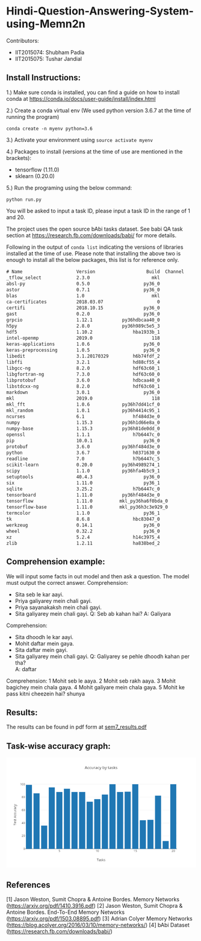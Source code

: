 # Hindi-Question-Answering-System-using-Memn2n

Contributors:
- IIT2015074: Shubham Padia
- IIT2015075: Tushar Jandial

## Install Instructions:

1.) Make sure conda is installed, you can find a guide on how to install conda at https://conda.io/docs/user-guide/install/index.html

2.) Create a conda virtual env (We used python version 3.6.7 at the time of running the program)

```
conda create -n myenv python=3.6
```

3.) Activate your environment using `source activate myenv`

4.)
Packages to install (versions at the time of use are mentioned in the brackets):
- tensorflow (1.11.0)
- sklearn (0.20.0)

5.)
Run the programing using the below command:
```
python run.py
```
You will be asked to input a task ID, please input a task ID in the range of 1 and 20.

The project uses the open source bAbi tasks dataset. See babi QA task section at https://research.fb.com/downloads/babi/ for more details.

Following in the output of `conda list` indicating the versions of libraries installed at the time of use. Please note that installing the above two is enough to install all the below packages, this list is for reference only.
```
# Name                    Version                   Build  Channel
_tflow_select             2.3.0                       mkl  
absl-py                   0.5.0                    py36_0  
astor                     0.7.1                    py36_0  
blas                      1.0                         mkl  
ca-certificates           2018.03.07                    0  
certifi                   2018.10.15               py36_0  
gast                      0.2.0                    py36_0  
grpcio                    1.12.1           py36hdbcaa40_0  
h5py                      2.8.0            py36h989c5e5_3  
hdf5                      1.10.2               hba1933b_1  
intel-openmp              2019.0                      118  
keras-applications        1.0.6                    py36_0  
keras-preprocessing       1.0.5                    py36_0  
libedit                   3.1.20170329         h6b74fdf_2  
libffi                    3.2.1                hd88cf55_4  
libgcc-ng                 8.2.0                hdf63c60_1  
libgfortran-ng            7.3.0                hdf63c60_0  
libprotobuf               3.6.0                hdbcaa40_0  
libstdcxx-ng              8.2.0                hdf63c60_1  
markdown                  3.0.1                    py36_0  
mkl                       2019.0                      118  
mkl_fft                   1.0.6            py36h7dd41cf_0  
mkl_random                1.0.1            py36h4414c95_1  
ncurses                   6.1                  hf484d3e_0  
numpy                     1.15.3           py36h1d66e8a_0  
numpy-base                1.15.3           py36h81de0dd_0  
openssl                   1.1.1                h7b6447c_0  
pip                       10.0.1                   py36_0  
protobuf                  3.6.0            py36hf484d3e_0  
python                    3.6.7                h0371630_0  
readline                  7.0                  h7b6447c_5  
scikit-learn              0.20.0           py36h4989274_1  
scipy                     1.1.0            py36hfa4b5c9_1  
setuptools                40.4.3                   py36_0  
six                       1.11.0                   py36_1  
sqlite                    3.25.2               h7b6447c_0  
tensorboard               1.11.0           py36hf484d3e_0  
tensorflow                1.11.0          mkl_py36ha6f0bda_0  
tensorflow-base           1.11.0          mkl_py36h3c3e929_0  
termcolor                 1.1.0                    py36_1  
tk                        8.6.8                hbc83047_0  
werkzeug                  0.14.1                   py36_0  
wheel                     0.32.2                   py36_0  
xz                        5.2.4                h14c3975_4  
zlib                      1.2.11               ha838bed_2 
```

## Comprehension example:

We will input some facts in out model and then ask a question. The model must output the correct answer.
Comprehension:
- Sita seb le kar aayi.
- Priya galiyarey mein chali gayi.
- Priya sayanakaksh mein chali gayi.
- Sita galiyarey mein chali gayi.
Q: Seb ab kahan hai? 
A: Galiyara

Comprehension:
- Sita dhoodh le kar aayi.
- Mohit daftar mein gaya.
- Sita daftar mein gayi.
- Sita galiyarey mein chali gayi.
Q: Galiyarey se pehle dhoodh kahan per tha?    
A: daftar


Comprehension:
1 Mohit seb le aaya.
2 Mohit seb rakh aaya.
3 Mohit bagichey mein chala gaya.
4 Mohit galiyare mein chala gaya.
5 Mohit ke pass kitni cheezein hai?    shunya

## Results:
The results can be found in pdf form at [sem7_results.pdf](sem7_results.pdf)

## Task-wise accuracy graph:
![Task-wise accuracy](accuracy_by_task.png)

## References
[1]
Jason Weston, Sumit Chopra & Antoine Bordes.
Memory Networks
(https://arxiv.org/pdf/1410.3916.pdf)
[2]
Jason Weston, Sumit Chopra & Antoine Bordes.
End-To-End Memory Networks
(https://arxiv.org/pdf/1503.08895.pdf)
[3]
Adrian Colyer
Memory Networks
(https://blog.acolyer.org/2016/03/10/memory-networks/)
[4]
bAbi Dataset
(https://research.fb.com/downloads/babi/)


